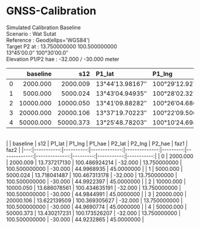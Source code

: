 # GNSS-Calibration

Simulated Calibration Baseline</br>
Scenario : Wat Sutat</br>
Reference : Geod(ellps='WGS84')</br>
Target P2 at : 13.750000000 100.500000000</br>
               13°45′00.0″  100°30′00.0″ </br>
Elevation P1/P2 hae : -32.000 / -30.000 meter</br>

|    |   baseline |       s12 | P1_lat          | P1_lng           |   P1_hae | P2_lat      | P2_lng       |   P2_hae | faz1         | faz2        |
|---:|-----------:|----------:|:----------------|:-----------------|---------:|:------------|:-------------|---------:|:-------------|:------------|
|  0 |   2000.000 |  2000.009 | 13°44′13.98167″ | 100°29′12.92717″ |  -32.000 | 13°45′00.0″ | 100°30′00.0″ |  -30.000 | 44°59′48.82″ | 45°00′00.0″ |
|  1 |   5000.000 |  5000.024 | 13°43′04.94935″ | 100°28′02.32744″ |  -32.000 | 13°45′00.0″ | 100°30′00.0″ |  -30.000 | 44°59′32.06″ | 45°00′00.0″ |
|  2 |  10000.000 | 10000.050 | 13°41′09.88282″ | 100°26′04.68669″ |  -32.000 | 13°45′00.0″ | 100°30′00.0″ |  -30.000 | 44°59′04.2″  | 45°00′00.0″ |
|  3 |  20000.000 | 20000.106 | 13°37′19.70223″ | 100°22′09.50026″ |  -32.000 | 13°45′00.0″ | 100°30′00.0″ |  -30.000 | 44°58′08.68″ | 45°00′00.0″ |
|  4 |  50000.000 | 50000.373 | 13°25′48.78203″ | 100°10′24.69435″ |  -32.000 | 13°45′00.0″ | 100°30′00.0″ |  -30.000 | 44°55′23.83″ | 45°00′00.0″ |
</br>
|    |   baseline |       s12 |       P1_lat |        P1_lng |   P1_hae |       P2_lat |        P2_lng |   P2_hae |       faz1 |       faz2 |
|---:|-----------:|----------:|-------------:|--------------:|---------:|-------------:|--------------:|---------:|-----------:|-----------:|
|  0 |   2000.000 |  2000.009 | 13.737217130 | 100.486924214 |  -32.000 | 13.750000000 | 100.500000000 |  -30.000 | 44.9968935 | 45.0000000 |
|  1 |   5000.000 |  5000.024 | 13.718041487 | 100.467313178 |  -32.000 | 13.750000000 | 100.500000000 |  -30.000 | 44.9922397 | 45.0000000 |
|  2 |  10000.000 | 10000.050 | 13.686078561 | 100.434635191 |  -32.000 | 13.750000000 | 100.500000000 |  -30.000 | 44.9844991 | 45.0000000 |
|  3 |  20000.000 | 20000.106 | 13.622139509 | 100.369305627 |  -32.000 | 13.750000000 | 100.500000000 |  -30.000 | 44.9690774 | 45.0000000 |
|  4 |  50000.000 | 50000.373 | 13.430217231 | 100.173526207 |  -32.000 | 13.750000000 | 100.500000000 |  -30.000 | 44.9232865 | 45.0000000 |




